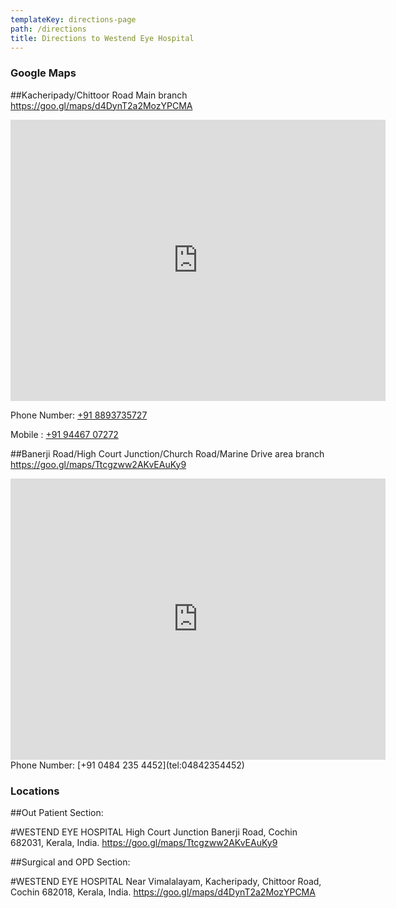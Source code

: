 ```yaml
---
templateKey: directions-page
path: /directions
title: Directions to Westend Eye Hospital
---
```

### Google Maps

##Kacheripady/Chittoor Road Main branch https://goo.gl/maps/d4DynT2a2MozYPCMA

<iframe src="https://www.google.com/maps/embed?pb=!1m18!1m12!1m3!1d3929.3479795692733!2d76.28056461428199!3d9.988087275980988!2m3!1f0!2f0!3f0!3m2!1i1024!2i768!4f13.1!3m3!1m2!1s0x3b080d5b34c28a81%3A0xdac21978925ed6d4!2sWestend%20Eye%20Hospital!5e0!3m2!1sen!2sin!4v1590402962771!5m2!1sen!2sin" width="600" height="450" frameborder="0" style="border:0;" allowfullscreen="" aria-hidden="false" tabindex="0"></iframe>


Phone Number: [+91 8893735727](tel:+918893735727)


Mobile : [+91 94467 07272](+919446707272)

##Banerji Road/High Court Junction/Church Road/Marine Drive area branch https://goo.gl/maps/Ttcgzww2AKvEAuKy9

<iframe src="https://www.google.com/maps/embed?pb=!1m18!1m12!1m3!1d3929.394610327357!2d76.27279821428186!3d9.984225676046316!2m3!1f0!2f0!3f0!3m2!1i1024!2i768!4f13.1!3m3!1m2!1s0x3b080d576100a765%3A0xdce329bbecdd7e5d!2sWestend%20Eye%20Hospital!5e0!3m2!1sen!2sin!4v1590402564487!5m2!1sen!2sin" width="600" height="450" frameborder="0" style="border:0;" allowfullscreen="" aria-hidden="false" tabindex="0"></iframe>
Phone Number: [+91 0484 235 4452](tel:04842354452)

### Locations

##Out Patient Section:

#WESTEND EYE HOSPITAL High Court Junction
Banerji Road,
Cochin 682031,
Kerala, India.
https://goo.gl/maps/Ttcgzww2AKvEAuKy9

##Surgical and OPD Section:

#WESTEND EYE HOSPITAL Near Vimalalayam,
Kacheripady,
Chittoor Road,
Cochin 682018,
Kerala, India.
https://goo.gl/maps/d4DynT2a2MozYPCMA